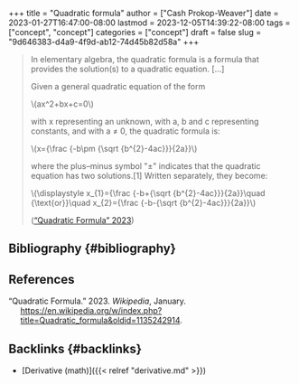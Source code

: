 +++
title = "Quadratic formula"
author = ["Cash Prokop-Weaver"]
date = 2023-01-27T16:47:00-08:00
lastmod = 2023-12-05T14:39:22-08:00
tags = ["concept", "concept"]
categories = ["concept"]
draft = false
slug = "9d646383-d4a9-4f9d-ab12-74d45b82d58a"
+++

> In elementary algebra, the quadratic formula is a formula that provides the solution(s) to a quadratic equation. [...]
>
> Given a general quadratic equation of the form
>
> \\(ax^2+bx+c=0\\)
>
> with x representing an unknown, with a, b and c representing constants, and with a ≠ 0, the quadratic formula is:
>
> \\(x={\frac {-b\pm {\sqrt {b^{2}-4ac}}}{2a}}\\)
>
> where the plus–minus symbol "±" indicates that the quadratic equation has two solutions.[1] Written separately, they become:
>
> \\(\displaystyle x\_{1}={\frac {-b+{\sqrt {b^{2}-4ac}}}{2a}}\quad {\text{or}}\quad x\_{2}={\frac {-b-{\sqrt {b^{2}-4ac}}}{2a}}\\)
>
> (<a href="#citeproc_bib_item_1">“Quadratic Formula” 2023</a>)


## Bibliography {#bibliography}

## References

<style>.csl-entry{text-indent: -1.5em; margin-left: 1.5em;}</style><div class="csl-bib-body">
  <div class="csl-entry"><a id="citeproc_bib_item_1"></a>“Quadratic Formula.” 2023. <i>Wikipedia</i>, January. <a href="https://en.wikipedia.org/w/index.php?title=Quadratic_formula&oldid=1135242914">https://en.wikipedia.org/w/index.php?title=Quadratic_formula&#38;oldid=1135242914</a>.</div>
</div>


## Backlinks {#backlinks}

-   [Derivative (math)]({{< relref "derivative.md" >}})
